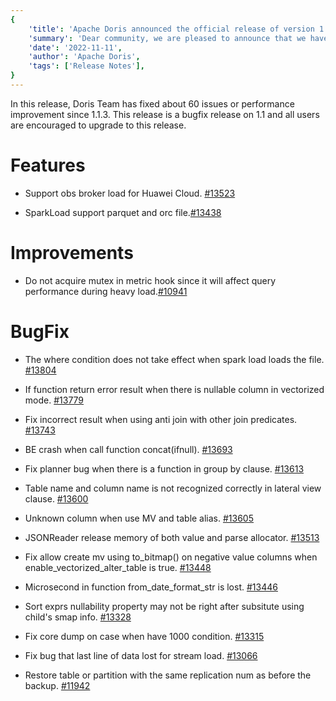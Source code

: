 ```yaml
---
{
    'title': 'Apache Doris announced the official release of version 1.1.4',
    'summary': 'Dear community, we are pleased to announce that we have officially released Apache Doris 1.1.4 on November 11, 2022! This release is a hotfix version of 1.1.3',
    'date': '2022-11-11',
    'author': 'Apache Doris',
    'tags': ['Release Notes'],
}
---
```


<!--
Licensed to the Apache Software Foundation (ASF) under one
or more contributor license agreements.  See the NOTICE file
distributed with this work for additional information
regarding copyright ownership.  The ASF licenses this file
to you under the Apache License, Version 2.0 (the
"License"); you may not use this file except in compliance
with the License.  You may obtain a copy of the License at

  http://www.apache.org/licenses/LICENSE-2.0

Unless required by applicable law or agreed to in writing,
software distributed under the License is distributed on an
"AS IS" BASIS, WITHOUT WARRANTIES OR CONDITIONS OF ANY
KIND, either express or implied.  See the License for the
specific language governing permissions and limitations
under the License.
-->

In this release, Doris Team has fixed about 60 issues or performance improvement since 1.1.3. This release is a bugfix release on 1.1 and all users are encouraged to upgrade to this release.


# Features

- Support obs broker load for Huawei Cloud. [#13523](https://github.com/apache/doris/pull/13523)

- SparkLoad support parquet and orc file.[#13438](https://github.com/apache/doris/pull/13438)

# Improvements

- Do not acquire mutex in metric hook since it will affect query performance during heavy load.[#10941](https://github.com/apache/doris/pull/10941)


# BugFix

- The where condition does not take effect when spark load loads the file. [#13804](https://github.com/apache/doris/pull/13804)

- If function return error result when there is nullable column in vectorized mode. [#13779](https://github.com/apache/doris/pull/13779)

- Fix incorrect result when using anti join with other join predicates. [#13743](https://github.com/apache/doris/pull/13743)

- BE crash when call function concat(ifnull). [#13693](https://github.com/apache/doris/pull/13693)

- Fix planner bug when there is a function in group by clause. [#13613](https://github.com/apache/doris/pull/13613)

- Table name and column name is not recognized correctly in lateral view clause. [#13600](https://github.com/apache/doris/pull/13600)

- Unknown column when use MV and table alias. [#13605](https://github.com/apache/doris/pull/13605)

- JSONReader release memory of both value and parse allocator. [#13513](https://github.com/apache/doris/pull/13513)

- Fix allow create mv using to_bitmap() on negative value columns when enable_vectorized_alter_table is true. [#13448](https://github.com/apache/doris/pull/13448)

- Microsecond in function from_date_format_str is lost. [#13446](https://github.com/apache/doris/pull/13446)

- Sort exprs nullability property may not be right after subsitute using child's smap info. [#13328](https://github.com/apache/doris/pull/13328)

- Fix core dump on case when have 1000 condition. [#13315](https://github.com/apache/doris/pull/13315)

- Fix bug that last line of data lost for stream load. [#13066](https://github.com/apache/doris/pull/13066)

- Restore table or partition with the same replication num as before the backup. [#11942](https://github.com/apache/doris/pull/11942)
